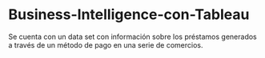 # Business-Intelligence-con-Tableau
Se cuenta con un data set con información sobre los préstamos generados a través de un método de pago en una serie de comercios. 
